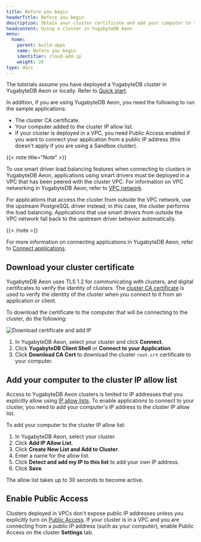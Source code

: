 ```yaml
---
title: Before you begin
headerTitle: Before you begin
description: Obtain your cluster certificate and add your computer to the IP allow list.
headcontent: Using a cluster in YugabyteDB Aeon
menu:
  home:
    parent: build-apps
    name: Before you begin
    identifier: cloud-add-ip
    weight: 20
type: docs
---
```


The tutorials assume you have deployed a YugabyteDB cluster in YugabyteDB Aeon or locally. Refer to [Quick start](/preview/quick-start-yugabytedb-managed/).

In addition, if you are using YugabyteDB Aeon, you need the following to run the sample applications:

- The cluster CA certificate.
- Your computer added to the cluster IP allow list.
- If your cluster is deployed in a VPC, you need Public Access enabled if you want to connect your application from a public IP address (this doesn't apply if you are using a Sandbox cluster).

{{< note title="Note" >}}

To use smart driver load balancing features when connecting to clusters in YugabyteDB Aeon, applications using smart drivers must be deployed in a VPC that has been peered with the cluster VPC. For information on VPC networking in YugabyteDB Aeon, refer to [VPC network](../../../yugabyte-cloud/cloud-basics/cloud-vpcs/).

For applications that access the cluster from outside the VPC network, use the upstream PostgreSQL driver instead; in this case, the cluster performs the load balancing. Applications that use smart drivers from outside the VPC network fall back to the upstream driver behavior automatically.

{{< /note >}}

For more information on connecting applications in YugabyteDB Aeon, refer to [Connect applications](../../../yugabyte-cloud/cloud-connect/connect-applications/).

## Download your cluster certificate

YugabyteDB Aeon uses TLS 1.2 for communicating with clusters, and digital certificates to verify the identity of clusters. The [cluster CA certificate](../../../yugabyte-cloud/cloud-secure-clusters/cloud-authentication/) is used to verify the identity of the cluster when you connect to it from an application or client.

To download the certificate to the computer that will be connecting to the cluster, do the following:

![Download certificate and add IP](/images/yb-cloud/cloud-add-ip.gif)

1. In YugabyteDB Aeon, select your cluster and click **Connect**.
1. Click **YugabyteDB Client Shell** or **Connect to your Application**.
1. Click **Download CA Cert** to download the cluster `root.crt` certificate to your computer.

## Add your computer to the cluster IP allow list

Access to YugabyteDB Aeon clusters is limited to IP addresses that you explicitly allow using [IP allow lists](../../../yugabyte-cloud/cloud-secure-clusters/add-connections/). To enable applications to connect to your cluster, you need to add your computer's IP address to the cluster IP allow list.

To add your computer to the cluster IP allow list:

1. In YugabyteDB Aeon, select your cluster.
1. Click **Add IP Allow List**.
1. Click **Create New List and Add to Cluster**.
1. Enter a name for the allow list.
1. Click **Detect and add my IP to this list** to add your own IP address.
1. Click **Save**.

The allow list takes up to 30 seconds to become active.

## Enable Public Access

Clusters deployed in VPCs don't expose public IP addresses unless you explicitly turn on [Public Access](../../../yugabyte-cloud/cloud-secure-clusters/add-connections/#enabling-public-access). If your cluster is in a VPC and you are connecting from a public IP address (such as your computer), enable Public Access on the cluster **Settings** tab.

